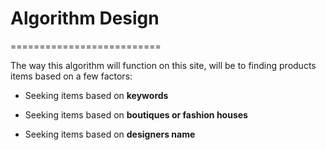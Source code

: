 Algorithm Design
==========================
==========================

The way this algorithm will function on this site, will be to finding products items based on a few factors:

- Seeking items based on **keywords**

- Seeking items based on **boutiques or fashion houses** 

- Seeking items based on **designers name**


